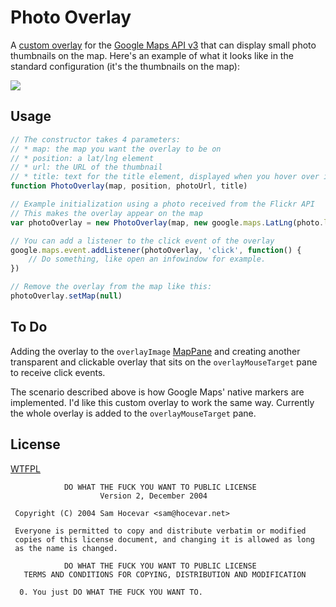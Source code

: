 Photo Overlay
=============

A [custom overlay](https://developers.google.com/maps/documentation/javascript/overlays#CustomOverlays) for the [Google Maps API v3](https://developers.google.com/maps/documentation/javascript/) that can display small photo thumbnails on the map. Here's an example of what it looks like in the standard configuration (it's the thumbnails on the map):

[![](https://dl.dropbox.com/u/5513964/Screenshots/Photo%20Overlay%20Example.png)](https://dl.dropbox.com/u/5513964/Screenshots/Photo%20Overlay%20Example.png)

Usage
-------------

```javascript
// The constructor takes 4 parameters:
// * map: the map you want the overlay to be on
// * position: a lat/lng element
// * url: the URL of the thumbnail
// * title: text for the title element, displayed when you hover over it (optional)
function PhotoOverlay(map, position, photoUrl, title)

// Example initialization using a photo received from the Flickr API
// This makes the overlay appear on the map
var photoOverlay = new PhotoOverlay(map, new google.maps.LatLng(photo.latitude, photo.longitude), photo.url_sq, photo.title)

// You can add a listener to the click event of the overlay
google.maps.event.addListener(photoOverlay, 'click', function() {
	// Do something, like open an infowindow for example.
})

// Remove the overlay from the map like this:
photoOverlay.setMap(null)
```

To Do
-------------

Adding the overlay to the `overlayImage` [MapPane](https://developers.google.com/maps/documentation/javascript/reference#MapPanes) and creating another transparent and clickable overlay that sits on the `overlayMouseTarget` pane to receive click events.

The scenario described above is how Google Maps' native markers are implemented. I'd like this custom overlay to work the same way. Currently the whole overlay is added to the `overlayMouseTarget` pane.

License
-------------
[WTFPL](http://sam.zoy.org/wtfpl/)

```
            DO WHAT THE FUCK YOU WANT TO PUBLIC LICENSE
                    Version 2, December 2004

 Copyright (C) 2004 Sam Hocevar <sam@hocevar.net>

 Everyone is permitted to copy and distribute verbatim or modified
 copies of this license document, and changing it is allowed as long
 as the name is changed.

            DO WHAT THE FUCK YOU WANT TO PUBLIC LICENSE
   TERMS AND CONDITIONS FOR COPYING, DISTRIBUTION AND MODIFICATION

  0. You just DO WHAT THE FUCK YOU WANT TO.
```